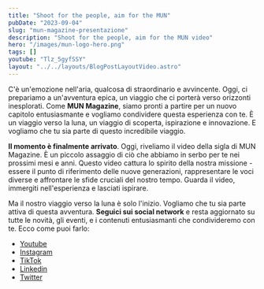 ```yaml
---
title: "Shoot for the people, aim for the MUN"
pubDate: "2023-09-04"
slug: "mun-magazine-presentazione"
description: "Shoot for the people, aim for the MUN video"
hero: "/images/mun-logo-hero.png"
tags: []
youtube: "Tlz_5gyfSSY"
layout: "../../layouts/BlogPostLayoutVideo.astro"
---
```


C'è un'emozione nell'aria, qualcosa di straordinario e avvincente. Oggi, ci prepariamo a un'avventura epica, un viaggio che ci porterà verso orizzonti inesplorati. Come **MUN Magazine**, siamo pronti a partire per un nuovo capitolo entusiasmante e vogliamo condividere questa esperienza con te. È un viaggio verso la luna, un viaggio di scoperta, ispirazione e innovazione. E vogliamo che tu sia parte di questo incredibile viaggio.

**Il momento è finalmente arrivato**. Oggi, riveliamo il video della sigla di MUN Magazine. È un piccolo assaggio di ciò che abbiamo in serbo per te nei prossimi mesi e anni. Questo video cattura lo spirito della nostra missione - essere il punto di riferimento delle nuove generazioni, rappresentare le voci diverse e affrontare le sfide cruciali del nostro tempo. Guarda il video, immergiti nell'esperienza e lasciati ispirare.

Ma il nostro viaggio verso la luna è solo l'inizio. Vogliamo che tu sia parte attiva di questa avventura. **Seguici sui social network** e resta aggiornato su tutte le novità, gli eventi, e i contenuti entusiasmanti che condivideremo con te. Ecco come puoi farlo:

- [Youtube](https://www.youtube.com/channel/UCyVWdaqB_Am87teYP1vW3NQ)
- [Instagram](https://www.instagram.com/mun_magazine/)
- [TikTok](https://www.tiktok.com/@munmagazine?_t=8fEHVfm09mz&_r=1)
- [Linkedin](https://www.linkedin.com/in/mun-magazine-3148b228a/)
- [Twitter](https://twitter.com/mun_magazine?s=11&t=3-YhReCNUwYcTRXeZI59Lg)
